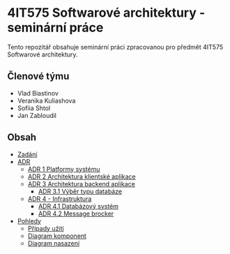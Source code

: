 # 4IT575 Softwarové architektury - seminární práce

Tento repozitář obsahuje seminární práci zpracovanou pro předmět 4IT575 Softwarové architektury.

## Členové týmu

- Vlad Biastinov
- Veranika Kuliashova
- Sofiia Shtol
- Jan Zabloudil

## Obsah

- [Zadání](assignment.md) 
- [ADR](/adr/README.md)
  - [ADR 1 Platformy systému](adr/1-platforms.md)
  - [ADR 2 Architektura klientské aplikace](adr/2-client.md)
  - [ADR 3 Architektura backend aplikace](adr/3-backend.md)
    - [ADR 3.1 Výběr typu databáze](adr/3.1-db.md)
  - [ADR 4 - Infrastruktura](adr/4-infrastructure.md)
    - [ADR 4.1 Databázový systém](adr/4.1-database-system.md)
    - [ADR 4.2 Message brocker](adr/4.2-message-broker.md)
- [Pohledy](diagrams/README.md)
  - [Případy užití](diagrams/use-cases/README.md)
  - [Diagram komponent](diagrams/components/README.md)
  - [Diagram nasazení](diagrams/deployment/README.md)
